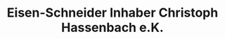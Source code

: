 ---
title: "Eisen-Schneider Inhaber Christoph Hassenbach e.K."
url: /wiesbaden/eisen-schneider-inhaber-christoph-hassenbach-e-k/
shop: Eisenwaren
---
